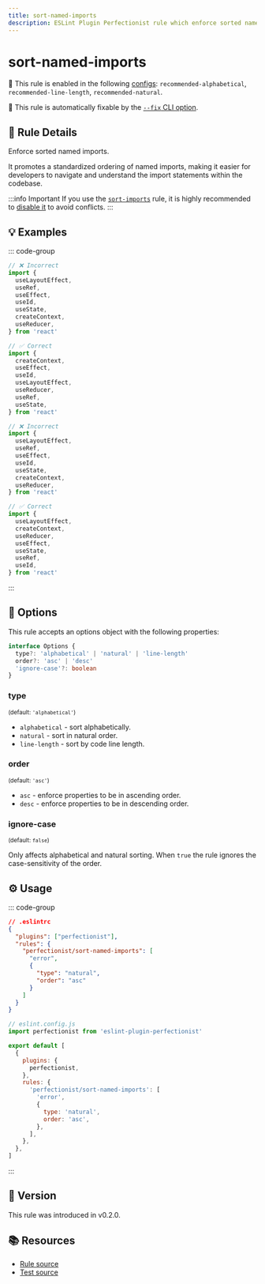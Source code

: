 ```yaml
---
title: sort-named-imports
description: ESLint Plugin Perfectionist rule which enforce sorted named imports
---
```


# sort-named-imports

💼 This rule is enabled in the following [configs](/configs/): `recommended-alphabetical`, `recommended-line-length`, `recommended-natural`.

🔧 This rule is automatically fixable by the [`--fix` CLI option](https://eslint.org/docs/latest/user-guide/command-line-interface#--fix).

<!-- end auto-generated rule header -->

## 📖 Rule Details

Enforce sorted named imports.

It promotes a standardized ordering of named imports, making it easier for developers to navigate and understand the import statements within the codebase.

:::info Important
If you use the [`sort-imports`](https://eslint.org/docs/latest/rules/sort-imports) rule, it is highly recommended to [disable it](https://eslint.org/docs/latest/use/configure/rules#using-configuration-files-1) to avoid conflicts.
:::

## 💡 Examples

::: code-group

<!-- prettier-ignore -->
```js [Alphabetical and Natural Sorting]
// ❌ Incorrect
import {
  useLayoutEffect,
  useRef,
  useEffect,
  useId,
  useState,
  createContext,
  useReducer,
} from 'react'

// ✅ Correct
import {
  createContext,
  useEffect,
  useId,
  useLayoutEffect,
  useReducer,
  useRef,
  useState,
} from 'react'
```

<!-- prettier-ignore -->
```js [Sorting by Line Length]
// ❌ Incorrect
import {
  useLayoutEffect,
  useRef,
  useEffect,
  useId,
  useState,
  createContext,
  useReducer,
} from 'react'

// ✅ Correct
import {
  useLayoutEffect,
  createContext,
  useReducer,
  useEffect,
  useState,
  useRef,
  useId,
} from 'react'
```

:::

## 🔧 Options

This rule accepts an options object with the following properties:

```ts
interface Options {
  type?: 'alphabetical' | 'natural' | 'line-length'
  order?: 'asc' | 'desc'
  'ignore-case'?: boolean
}
```

### type

<sub>(default: `'alphabetical'`)</sub>

- `alphabetical` - sort alphabetically.
- `natural` - sort in natural order.
- `line-length` - sort by code line length.

### order

<sub>(default: `'asc'`)</sub>

- `asc` - enforce properties to be in ascending order.
- `desc` - enforce properties to be in descending order.

### ignore-case

<sub>(default: `false`)</sub>

Only affects alphabetical and natural sorting. When `true` the rule ignores the case-sensitivity of the order.

## ⚙️ Usage

::: code-group

```json [Legacy Config]
// .eslintrc
{
  "plugins": ["perfectionist"],
  "rules": {
    "perfectionist/sort-named-imports": [
      "error",
      {
        "type": "natural",
        "order": "asc"
      }
    ]
  }
}
```

```js [Flat Config]
// eslint.config.js
import perfectionist from 'eslint-plugin-perfectionist'

export default [
  {
    plugins: {
      perfectionist,
    },
    rules: {
      'perfectionist/sort-named-imports': [
        'error',
        {
          type: 'natural',
          order: 'asc',
        },
      ],
    },
  },
]
```

:::

## 🚀 Version

This rule was introduced in v0.2.0.

## 📚 Resources

- [Rule source](https://github.com/azat-io/eslint-plugin-perfectionist/blob/main/rules/sort-named-imports.ts)
- [Test source](https://github.com/azat-io/eslint-plugin-perfectionist/blob/main/test/sort-named-imports.test.ts)
